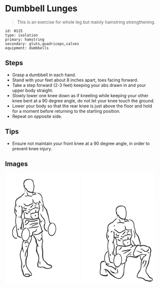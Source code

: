# Dumbbell Lunges
> This is an exercise for whole leg but mainly hamstring strengthening.

``` 
id: 0115 
type: isolation 
primary: hamstring 
secondary: gluts,quadriceps,calves 
equipment: dumbbells 
``` 

## Steps

 - Grasp a dumbbell in each hand.
 - Stand with your feet about 8 inches apart, toes facing forward.
 - Take a step forward (2-3 feet) keeping your abs drawn in and your upper body straight.
 - Slowly lower one knee down as if kneeling while keeping your other knee bent at a 90 degree angle, do not let your knee touch the ground.
 - Lower your body so that the rear knee is just above the floor and hold for a moment before returning to the starting position.
 - Repeat on opposite side.

## Tips

 - Ensure not maintain your front knee at a 90 degree angle, in order to prevent knee injury.

## Images

<svg width="184pt" height="275pt" viewBox="0 0 184 275" xmlns="http://www.w3.org/2000/svg">
  <g fill="#FFF">
    <path d="M0 0h184v275H0V0m47.43 19.44c-3.13 3.89-2.1 9.06-1.5 13.59-.06 2.19 1.65 3.7 2.84 5.32-.14 3.61-.01 7.22.68 10.77.08-3.57.34-7.15.13-10.73 3.48 2.03 3.49 7.23 7.52 8.54 2.84 1.5 6.02 2.13 9.21 2.22.36 1.45.84 2.86 1.45 4.23-.77 1.29-1.3 3-2.89 3.51-2.73-.74-5.46-1.5-8.28-1.78.59-3.68-2.14-6.47-4.25-9.09 1.31 3.07 2.46 6.21 3.42 9.42-2.69.48-5.37.93-8.05 1.46 2.47 2.06 5.49.22 8.29.13 3.39-.38 6.53 1.46 9.92 1.2l1.38-3.06c3.25-1.08 6.57-2.02 10.02-2.05-2.5-3.42-6.49-.63-9.47.32.08-1.47.15-2.94.2-4.4 2.75.87 5.6 1.3 8.48 1.3l-.07-1.53c-2.48-.13-4.97-.35-7.42-.78 1.84-4.09 2.21-8.59 3.02-12.95.72-4.14-1.64-7.95-1.93-12.02-.12-4.18-4.04-7.61-8.12-7.71-5.06-.47-11.19-.35-14.58 4.09m-8.87 38.38c-4.11 1.93-8.15 4.22-11.25 7.6-2.62 3.61-2.37 8.26-1.84 12.46-1.65 5.2-2.81 10.63-2.73 16.12-.02 5.26 5.08 9.53 3.5 14.94-1.54 6.65-1.57 13.68.42 20.25-8.23 4.05-10.25 14.59-8.65 22.87.99 5.09 5.25 11.13 11.18 9.45.09-.48.28-1.45.38-1.93-1.82.09-3.9.72-5.44-.6-3.59-2.76-5.39-7.49-5.15-11.96-.31-6.46 2.75-12.93 8.07-16.63 1.49 4.25.3 8.72.83 13.06 1.15 3.82 1.9 7.76 2.08 11.75 2.47 2.94 6.27 3.66 9.82 4.48-.26-.81-.53-1.61-.8-2.42-2.24-.77-5-.77-6.78-2.45-.34-4.4-1.93-8.54-2.77-12.79 1.27-8.24-3.05-15.9-2.74-24.08-.12-5.37 1.48-10.52 2.34-15.76-.42.22-1.28.67-1.7.9-1.15-3.71-3.11-7.29-3.02-11.26l.77-.03c2.46.95.86 4.73 2.47 6.68.83-2.46 1.44-5.19-.23-7.46-.53-.32-1.59-.95-2.12-1.27-.67-3.08.23-6.25.87-9.26.69.94 1.39 1.88 2.09 2.82-.23-5.23-2.73-11.01.12-15.91 2.89-3.32 6.59-5.76 10.57-7.57 3.36-3.51 7.18-6.66 10.09-10.58-4.62 1.18-7.07 5.58-10.38 8.58m39.96-8.64c3.71 2.26 8.73 3.34 10.54 7.75 2.16 3.27 1.45 7.27 1.75 10.95 1.22 3.31 3.2 6.47 3.18 10.13-.14 3.21 1.11 6.35 3.44 8.57 4.53 4.35 5.07 10.91 7.05 16.54 2.56 6.64 2.72 13.86 5.46 20.45.38.17 1.13.52 1.51.7-6.18 6.43-7.59 16.49-4.53 24.7 1.17 2.98 3.61 5.97 7.05 6.14 2.7.38 5.18-1.27 6.87-3.23 4.18-4.91 5.58-11.76 4.73-18.04-.62-3.79-2.05-7.87-5.42-10.04-2.34-1.14-5.59-1.95-7.59.34-1.97-3.99-3.95-8.09-4.27-12.61-.37-6.37-3.19-12.21-4.31-18.45-1.04-5.58-7.63-7.9-8.26-13.58-.55-3.32-1.07-6.7-2.55-9.76-2.17-4.15 0-9.28-2.65-13.32-1.91-4.67-6.99-7.75-12-7.24M66.98 63.54c.72 3.76 2.34 7.5.75 11.3-3.72.9-7.08 2.6-10.23 4.74-4.78 2.03-8.31-2.51-11.9-4.82.16 3.09 3.11 4.74 5.44 6.21 3.03 1.91 7.03 1.03 9.61-1.23 2.08-2.01 5.21-2.02 7.47-3.68 1.16-1.63 1.95-3.57 2.35-5.53-.28-2.65-1.57-5.17-3.49-6.99m15.03 11.31c.57 4.72 2.61 9.34 1.84 14.16-.82 2.7-2.53 5-3.85 7.47-.84-.04-2.51-.11-3.35-.15l.04-3.23c-.69-1.02-1.36-2.04-2.01-3.08.02 2.55.24 5.25-1.08 7.56-2.02.69-4.22.29-6.31.43l-1.96 1.6c-1.33-.54-2.67-1.06-4.02-1.55 1.1 1.33 2.34 3.75 4.47 2.8 3.43-1.15 7.34-.85 10.21-3.38.9.38 1.8.76 2.7 1.15.56-.43 1.69-1.27 2.25-1.7-.51 4.28.99 8.4.84 12.66-5.97 2.63-12.75 4.66-19.26 2.97-4.63-.74-9.51-.17-13.58-2.95-.8-5.41-.24-11.17-3.35-16 2.52-1.1 5.38-.5 8.04-.65-.88-.93-1.76-1.85-2.65-2.77-.53.42-1.59 1.25-2.12 1.67-.58-.21-1.73-.63-2.31-.85-.9.5-1.8.98-2.7 1.45-.03.93-.08 2.8-.11 3.73-1.63-3.19-.28-6.81-.69-10.2-.22-2.02-.85-4.87-3.54-4.32-.03 2.21 1.95 3.97 1.75 6.2-.5 4.41-.2 8.85-.54 13.26-1.13 3.73-3.82 7.01-3.65 11.08.52-.86 1.57-2.57 2.09-3.43 2.75 5.92 3.07 13.01.66 19.09-.93 2.64-.21 5.65-1.67 8.14-.16-1.16-.49-3.48-.66-4.64-1.1 2.92-.43 5.95.8 8.71.24-1.74.67-3.43 1.44-5.01.44 2.24 1.4 4.32 2.52 6.28 1.18-2.41-.57-4.82-.77-7.25-1.17-4.49 2.01-8.55 1.77-13.02.28-4.83-1.01-9.56-2.87-13.96 1.72-3.88 2.47-8.08 3.94-12.05 3 4.64 2.59 10.11 2.93 15.36-1.1 2.2-3.31 4.1-3.15 6.72-.07 7.13-.13 14.26-.26 21.38 3.6-5.94 2.25-13.17.72-19.53.43-2.12.45-6 3.55-5.5l-.12-2.51c2.57 1.3 5.05 3.2 8.07 3.17 4.32.09 8.53 1.29 12.85 1.25 4.29-.6 8.6-1.52 12.61-3.21 1.09 1.28 2.33 2.43 3.34 3.78.59 2.67-.7 5.23-.88 7.85 1.64 4.52 4.16 8.78 4.74 13.63.16 2.25 1.34 4.16 2.54 6-4.42 1.62-7.15 6.09-11.88 7.05-3.38 1.22-6.76-.49-10.02-1.25.87 1.87 2.88 2.77 4.74 3.34 5.91.55 11.74-2.22 15.86-6.34.22 4.69.49 9.38.56 14.07-.46-.24-1.38-.72-1.83-.96-.61 2.32-.87 5.01-2.76 6.71-3.1.68-4.57-3.02-6.02-5.11.49 2.48 1.2 5.26 3.52 6.67 3.3.83 5.07-2.77 6.47-5.07.82 1.73 2.29 3.39 1.99 5.43-.3 2.67-1.35 5.22-1.25 7.94.08 3.59-1.2 7.19-.08 10.75 1.55 5.98.8 12.17.92 18.26 1.06 4.07.69 9.28 4.65 11.85 3.92 3.12 6.02 8.35 10.91 10.24 2.5 1.1 6.35.6 7.13 3.94-1.69 1.16-3.36 2.42-5.28 3.16-2.63.16-5.25-.3-7.86-.48-2.7-.97-5-3.28-8.08-2.91-3.55-.44-7.85 1.55-10.83-1-.9-4.89.65-9.87 1.65-14.64.21-6.06.9-12.83-2.96-17.99-2.24-5.96-2.81-12.72-1.36-18.96.33 1.53.69 3.05 1.07 4.58 3.42-3.06-.23-6.8-1.38-9.99-1.61-3.04-.33-6.78-2.18-9.71-2.24-3.85-4.09-8.11-7.98-10.61-.14-1.85-.03-3.71.01-5.57 2-.97 4.06-1.86 6.31-1.97 2.03-2.35 3.37-5.22 3.8-8.3-1.76 1.93-3.16 4.14-4.43 6.41-2.66.5-5.22 1.41-7.65 2.61-.13 2.16.19 4.42-.52 6.5-1.63 1.86-4.04 2.7-6.12 3.92 1.38-6.55.79-14.33-4.18-19.28-2.74-1.83-6.81-2.62-9.37-.06-7.97 7.79-9.36 22.2-1.41 30.51h-1.54c-1.06 4.17-2.22 8.35-2.48 12.67-.02 7.74-5.11 14.43-5.07 22.21.34 5.58 2.3 10.89 3.4 16.34.66 4.24.48 8.65-.61 12.81.55 1.95 1.31 3.86 1.49 5.9-.13 3.89 2.85 6.96 3.02 10.81-.11 3.63 3.31 5.79 6.16 7.23 3.82 1 9.07 1.71 11.72-1.94 1.53-.26 3.44.18 4.45-1.3 1.23-5.25-3.77-8.75-6.6-12.38-2.74-4.99-6.53-9.74-6.75-15.68-.31-5.79-.12-11.88 2.08-17.32 3.2-7.16-.32-15.32 2.45-22.62 1.59-4.28 2.33-8.99 5.11-12.71 3.04-4.64 3.42-10.4 3.8-15.79.87-.74 1.73-1.49 2.59-2.23 1.39 3.13 3.25 6.01 5.05 8.92 2.03 2.93.61 6.78 2.23 9.85.72 1.88 2.39 3.68 1.79 5.84-1.08 4.68-1.07 9.49-1.49 14.25 1.89 5.03 5.28 9.53 5.93 14.99 1.58 8.02-4.63 15.65-1.91 23.62 2.78 2.32 6.54 2.34 9.91 1.6 4.44-1.27 7.53 3.43 11.8 3.36 2.79.12 5.77 1.02 8.37-.45 1.86-.98 4.56-1.23 5.35-3.49 1.54-2.29-1.51-3.98-2.67-5.66-3.43-.11-6.86-1.2-9.1-3.93-2.6-3.04-5.41-5.85-8.48-8.4-3.31-9.38-.08-19.64-2.98-29.09-.83-2.86.31-5.81-.13-8.71-.4-3.03 1.65-5.77 1.32-8.79-.47-2.4-2.09-4.54-1.83-7.07.23-4.69-.16-9.38-.95-14.01 1.06-.47 2.12-.95 3.17-1.43-1.18-2.57-3.17-4.82-3.44-7.74-.92-5.75-4.82-10.73-4.63-16.72.57.75 1.14 1.5 1.7 2.27 1.71-1.7 4.17-2.98 4.72-5.53-1.96.81-3.67 2.06-4.89 3.82-.48-2.02-.58-4.09-.85-6.13-1.04-1.15-2.64-2.08-2.83-3.76-.95-4.57-.88-9.27-.75-13.91-.04-4.03 3.66-7.36 2.64-11.46-.83-4.23-2.3-8.49-1.33-12.84 1.47.43 2.93 1.04 4.5 1.01-.77-1.25-1.93-2.16-3.04-3.08l-.76-2.8c-1 2.37-1.97 4.77-3.05 7.12m-11.08-2.69c-.58 2.5 2.17 3.37 4.04 3.84 2.38-.61 5.51-.6 6.74-3.17-2.1.2-4.12.81-6.09 1.52-1.56-.74-3.11-1.5-4.69-2.19m18.98 3.26c.12 3.76 2.07 7.06 2.94 10.64.22 3.46-.82 6.88-.49 10.36 3.9-6.82 1.28-14.77-2.45-21m-16.3 5c-.49-.29-1.45-.86-1.93-1.14.66.83 1.34 1.66 2.04 2.47.03 1.32.09 2.64-.08 3.95-1.41.45-2.89.57-4.35.75-.36.47-1.09 1.4-1.46 1.87-.83.24-1.66.49-2.49.74-1.06.66-1.85 2.2-3.29 1.95-1.67-.61-3.12-1.66-4.7-2.45.61 3.07 3.53 3.75 6.14 4.27 1.9-2.04 4.5-3.12 6.78-4.65l2.7-.2c.38-.39 1.14-1.18 1.52-1.57 3.02.46 6.04.92 9.07 1.37-1.91-2.64-5.18-3.03-8.19-2.71-.43-1.45-.88-2.89-1.37-4.33.55-.52 1.63-1.57 2.18-2.1 1.28.45 2.57.86 3.87 1.24-1.3-.83-2.41-2.63-4.14-2.34-1.42.18-1.52 1.99-2.3 2.88m-7.89.08c-1.45 2.35-3.5 4.27-4.88 6.67 1.67-.95 3.27-2.02 4.84-3.12 1.01-2.08 2.68-3.69 4.03-5.54-1.64-.97-3.18.73-3.99 1.99m-32.02.83c.01 1.14.03 2.29.04 3.43 1.59-1.59 3.22-3.14 4.68-4.84-1.58.43-3.15.92-4.72 1.41m11.64 3.04l.27 3.02c2.53 1.77 5.49 1.84 8.36.94-.25-.69-.51-1.38-.76-2.06-2.17.59-6.13 2.05-6.62-1.39.73-.53 2.19-1.61 2.92-2.14-1.5.24-2.84.95-4.17 1.63m13.79 10.97l-3.67-.24c1.19 3.41 6.78 2.87 6.76-.97-1.04.39-2.07.8-3.09 1.21m-8.58 1.11c-1.68 3.31 4.54 6.19 7.08 4.12-2.41-1.29-4.71-2.78-7.08-4.12m35.91 2.44c1.14 4.24 2.37 8.73 5.78 11.77 4.14 4.14 6.22 10.2 5.03 16-.4-.07-1.2-.2-1.61-.26.16 1.58.06 3.16-.17 4.73-.62 3.01.98 5.81 1.96 8.54.42 1.89 2.54 2.19 3.99 2.97.56.71 1.13 1.42 1.69 2.13.34-.7 1-2.12 1.34-2.82-1.46-.66-3.07-1.04-4.41-1.92-1.12-2.24-2.35-4.53-2.82-7.01.34-3.73 2.36-7.2 1.86-11.04.09-4.77-2.34-9.09-5.58-12.43-3.33-2.88-4.07-7.51-7.06-10.66m-23.92 3.05c-.73 1.2.95 3.14 2.21 2.51.62-1.15-.92-3.33-2.21-2.51m13.02 1.4c-1.56.12-3.11 2.9-1.48 3.78 1.25-.25 3.26-3.22 1.48-3.78m-6.06 8.86c-2.52-2.22-4.87-4.6-6.92-7.26-.78 3.72 3.18 7.64 6.92 7.26m-35.99-5.02c-.8.88.18 3.04 1.44 2.45.92-.89-.19-2.98-1.44-2.45m27.01 10.47c-3.05-.76-6-1.88-9.03-2.71-1.11 2.86-4.07 6.43-1.56 9.33.25-2.71 1.18-5.24 2.71-7.48 1.81.68 3.62 1.34 5.43 2.04-1.12 1.85-2.12 3.92-3.95 5.19-2.18 1.51-4.89 2.46-6.23 4.92 4.8-1.51 10.51-4.18 11.44-9.74 7.09 1.81 14.57.34 21.14-2.58.21-.6.64-1.81.85-2.41-6.38 3.23-13.71 4.6-20.8 3.44m7.4 6.59c-2.95.83-6.27 1.38-8.21 4.02 6.95-1.26 13.61-4.69 20.81-4.03-4.46 1.34-8.69 3.32-12.78 5.53-1.43.7-2.48 1.9-3.27 3.25 5.26-2.7 10.68-5.04 16.14-7.31l.18-3.56c-4.33.43-8.65 1.03-12.87 2.1m-.83 9.4c-3.24.62-6.91.15-9.78 2.03 4.6 1.1 9.11-.79 13.72-.69 4.43-.53 9.76-.16 12.81-4.07-5.47 1.58-11.1 2.25-16.75 2.73m-34.84 3.65c-.98.86-.84 3.1.63 3.36 2.19-.15 1.5-4.39-.63-3.36M11.2 169.24c.6.5.6.5 0 0m76.09 56.34c-.51-2.94-1.12-5.87-1.12-8.86-2.43 2.66-1.07 6.52 1.12 8.86z"/>
    <path d="M51 19.09c3.73-2.69 8.51-2.69 12.91-2.42 1.85 1.89 4.41 3.54 4.82 6.37.65 4.61 2.58 9.2 1.51 13.89-.57 2.81-.71 5.79-1.89 8.43-2.67 3.38-7.08.54-10.25-.47-2.85-.77-3.55-3.91-4.99-6.08-1.61-1.39-3.8-2.12-5.04-3.93.26-1.67.8-3.27 1.22-4.9-.61.21-1.84.64-2.45.86-.29-4.19.3-9.27 4.16-11.75zM110.23 128.4c1.59-2.58 4.53-3.7 7.02-5.2 9.44 5.64 9.18 19.84 2.49 27.5-1.9 2.44-5.55 3.32-8.24 1.67-2.55-1.66-3.55-4.8-4.27-7.59-.8-5.56-.35-11.67 3-16.38zM45.18 141.14c1.64-2.69 4.61-4.01 7.2-5.57 8.28 4.87 8.82 16.17 5.36 24.19-1.48 3.49-4.55 7.09-8.73 6.66-4.09-.66-6-4.95-6.79-8.56-.74-5.66-.39-11.88 2.96-16.72z"/>
    <path d="M51.98 168.02c4.7-1.84 7.11-6.85 8.24-11.49 1.08.05 3.26.14 4.35.18-.61 6.05-2.16 12.04-5.73 17.05-1.28-1.85-2.32-3.83-3.28-5.85-.86.66-1.72 1.32-2.57 1.99l-4.19.09c-.23 1.81-.46 3.62-.62 5.44.64-1.08 1.27-2.17 1.86-3.28 1.92-.45 3.84-.92 5.74-1.45.21.69.62 2.08.82 2.78.47.19 1.4.56 1.87.75-2.32 6.33-3.56 13.12-7.15 18.91-2.59 4.3-2.8 9.5-2.07 14.35 1.39-2.28 1.44-4.98 1.62-7.56.14-2.91 1.76-5.44 2.96-8.01.22 3.69.84 7.49-.13 11.13-.71 2.36-1.87 4.55-2.68 6.88-2.33 8.98-.74 18.91 4.6 26.55 2.22 5.25 7.11 8.62 9.55 13.74-2.5 2.82-4.81-.27-6.21-2.33-3.31-.13-6.62.58-9.95.34-.28.32-.85.96-1.13 1.29 3.36.82 6.78.61 10.16.12.52.41 1.56 1.22 2.08 1.63-2.08 1.33-4.34 3.42-7.03 2.54-2.83-.51-5.18-2.27-6.9-4.52-.24-6.11-3.82-11.4-5-17.32.21-2.66 1.07-5.25.94-7.95.18-7.93-4.53-15.08-4.13-23.04.26-4.94 2.03-9.7 4.42-14 1.37 2.82 1.32 6.79 4.25 8.56-2.16-8.23-5.72-17.13-1.58-25.38.67-3.46 4.55-1.47 6.89-2.14M50 179.24c.27 3.11 3.33 2.44 5.2 1.19-1.71-.48-3.45-.88-5.2-1.19m-5.91 54.69c.93-.98 1.85-1.98 2.75-2.99.81-1.88 1.73-3.71 2.56-5.58-3.36 1.26-4.94 5.24-5.31 8.57z"/>
  </g>
  <g fill="#333">
    <path d="M47.43 19.44c3.39-4.44 9.52-4.56 14.58-4.09 4.08.1 8 3.53 8.12 7.71.29 4.07 2.65 7.88 1.93 12.02-.81 4.36-1.18 8.86-3.02 12.95 2.45.43 4.94.65 7.42.78l.07 1.53c-2.88 0-5.73-.43-8.48-1.3-.05 1.46-.12 2.93-.2 4.4 2.98-.95 6.97-3.74 9.47-.32-3.45.03-6.77.97-10.02 2.05l-1.38 3.06c-3.39.26-6.53-1.58-9.92-1.2-2.8.09-5.82 1.93-8.29-.13 2.68-.53 5.36-.98 8.05-1.46-.96-3.21-2.11-6.35-3.42-9.42 2.11 2.62 4.84 5.41 4.25 9.09 2.82.28 5.55 1.04 8.28 1.78 1.59-.51 2.12-2.22 2.89-3.51-.61-1.37-1.09-2.78-1.45-4.23-3.19-.09-6.37-.72-9.21-2.22-4.03-1.31-4.04-6.51-7.52-8.54.21 3.58-.05 7.16-.13 10.73-.69-3.55-.82-7.16-.68-10.77-1.19-1.62-2.9-3.13-2.84-5.32-.6-4.53-1.63-9.7 1.5-13.59m3.57-.35c-3.86 2.48-4.45 7.56-4.16 11.75.61-.22 1.84-.65 2.45-.86-.42 1.63-.96 3.23-1.22 4.9 1.24 1.81 3.43 2.54 5.04 3.93 1.44 2.17 2.14 5.31 4.99 6.08 3.17 1.01 7.58 3.85 10.25.47 1.18-2.64 1.32-5.62 1.89-8.43 1.07-4.69-.86-9.28-1.51-13.89-.41-2.83-2.97-4.48-4.82-6.37-4.4-.27-9.18-.27-12.91 2.42z"/>
    <path d="M38.56 57.82c3.31-3 5.76-7.4 10.38-8.58-2.91 3.92-6.73 7.07-10.09 10.58-3.98 1.81-7.68 4.25-10.57 7.57-2.85 4.9-.35 10.68-.12 15.91-.7-.94-1.4-1.88-2.09-2.82-.64 3.01-1.54 6.18-.87 9.26.53.32 1.59.95 2.12 1.27 1.67 2.27 1.06 5 .23 7.46-1.61-1.95-.01-5.73-2.47-6.68l-.77.03c-.09 3.97 1.87 7.55 3.02 11.26.42-.23 1.28-.68 1.7-.9-.86 5.24-2.46 10.39-2.34 15.76-.31 8.18 4.01 15.84 2.74 24.08.84 4.25 2.43 8.39 2.77 12.79 1.78 1.68 4.54 1.68 6.78 2.45.27.81.54 1.61.8 2.42-3.55-.82-7.35-1.54-9.82-4.48-.18-3.99-.93-7.93-2.08-11.75-.53-4.34.66-8.81-.83-13.06-5.32 3.7-8.38 10.17-8.07 16.63-.24 4.47 1.56 9.2 5.15 11.96 1.54 1.32 3.62.69 5.44.6-.1.48-.29 1.45-.38 1.93-5.93 1.68-10.19-4.36-11.18-9.45-1.6-8.28.42-18.82 8.65-22.87-1.99-6.57-1.96-13.6-.42-20.25 1.58-5.41-3.52-9.68-3.5-14.94-.08-5.49 1.08-10.92 2.73-16.12-.53-4.2-.78-8.85 1.84-12.46 3.1-3.38 7.14-5.67 11.25-7.6zM78.52 49.18c5.01-.51 10.09 2.57 12 7.24 2.65 4.04.48 9.17 2.65 13.32 1.48 3.06 2 6.44 2.55 9.76.63 5.68 7.22 8 8.26 13.58 1.12 6.24 3.94 12.08 4.31 18.45.32 4.52 2.3 8.62 4.27 12.61 2-2.29 5.25-1.48 7.59-.34 3.37 2.17 4.8 6.25 5.42 10.04.85 6.28-.55 13.13-4.73 18.04-1.69 1.96-4.17 3.61-6.87 3.23-3.44-.17-5.88-3.16-7.05-6.14-3.06-8.21-1.65-18.27 4.53-24.7-.38-.18-1.13-.53-1.51-.7-2.74-6.59-2.9-13.81-5.46-20.45-1.98-5.63-2.52-12.19-7.05-16.54a11.181 11.181 0 0 1-3.44-8.57c.02-3.66-1.96-6.82-3.18-10.13-.3-3.68.41-7.68-1.75-10.95-1.81-4.41-6.83-5.49-10.54-7.75m31.71 79.22c-3.35 4.71-3.8 10.82-3 16.38.72 2.79 1.72 5.93 4.27 7.59 2.69 1.65 6.34.77 8.24-1.67 6.69-7.66 6.95-21.86-2.49-27.5-2.49 1.5-5.43 2.62-7.02 5.2z"/>
    <path d="M66.98 63.54c1.92 1.82 3.21 4.34 3.49 6.99-.4 1.96-1.19 3.9-2.35 5.53-2.26 1.66-5.39 1.67-7.47 3.68-2.58 2.26-6.58 3.14-9.61 1.23-2.33-1.47-5.28-3.12-5.44-6.21 3.59 2.31 7.12 6.85 11.9 4.82 3.15-2.14 6.51-3.84 10.23-4.74 1.59-3.8-.03-7.54-.75-11.3z"/>
    <path d="M82.01 74.85c1.08-2.35 2.05-4.75 3.05-7.12l.76 2.8c1.11.92 2.27 1.83 3.04 3.08-1.57.03-3.03-.58-4.5-1.01-.97 4.35.5 8.61 1.33 12.84 1.02 4.1-2.68 7.43-2.64 11.46-.13 4.64-.2 9.34.75 13.91.19 1.68 1.79 2.61 2.83 3.76.27 2.04.37 4.11.85 6.13 1.22-1.76 2.93-3.01 4.89-3.82-.55 2.55-3.01 3.83-4.72 5.53-.56-.77-1.13-1.52-1.7-2.27-.19 5.99 3.71 10.97 4.63 16.72.27 2.92 2.26 5.17 3.44 7.74-1.05.48-2.11.96-3.17 1.43.79 4.63 1.18 9.32.95 14.01-.26 2.53 1.36 4.67 1.83 7.07.33 3.02-1.72 5.76-1.32 8.79.44 2.9-.7 5.85.13 8.71 2.9 9.45-.33 19.71 2.98 29.09 3.07 2.55 5.88 5.36 8.48 8.4 2.24 2.73 5.67 3.82 9.1 3.93 1.16 1.68 4.21 3.37 2.67 5.66-.79 2.26-3.49 2.51-5.35 3.49-2.6 1.47-5.58.57-8.37.45-4.27.07-7.36-4.63-11.8-3.36-3.37.74-7.13.72-9.91-1.6-2.72-7.97 3.49-15.6 1.91-23.62-.65-5.46-4.04-9.96-5.93-14.99.42-4.76.41-9.57 1.49-14.25.6-2.16-1.07-3.96-1.79-5.84-1.62-3.07-.2-6.92-2.23-9.85-1.8-2.91-3.66-5.79-5.05-8.92-.86.74-1.72 1.49-2.59 2.23-.38 5.39-.76 11.15-3.8 15.79-2.78 3.72-3.52 8.43-5.11 12.71-2.77 7.3.75 15.46-2.45 22.62-2.2 5.44-2.39 11.53-2.08 17.32.22 5.94 4.01 10.69 6.75 15.68 2.83 3.63 7.83 7.13 6.6 12.38-1.01 1.48-2.92 1.04-4.45 1.3-2.65 3.65-7.9 2.94-11.72 1.94-2.85-1.44-6.27-3.6-6.16-7.23-.17-3.85-3.15-6.92-3.02-10.81-.18-2.04-.94-3.95-1.49-5.9 1.09-4.16 1.27-8.57.61-12.81-1.1-5.45-3.06-10.76-3.4-16.34-.04-7.78 5.05-14.47 5.07-22.21.26-4.32 1.42-8.5 2.48-12.67h1.54c-7.95-8.31-6.56-22.72 1.41-30.51 2.56-2.56 6.63-1.77 9.37.06 4.97 4.95 5.56 12.73 4.18 19.28 2.08-1.22 4.49-2.06 6.12-3.92.71-2.08.39-4.34.52-6.5 2.43-1.2 4.99-2.11 7.65-2.61 1.27-2.27 2.67-4.48 4.43-6.41-.43 3.08-1.77 5.95-3.8 8.3-2.25.11-4.31 1-6.31 1.97-.04 1.86-.15 3.72-.01 5.57 3.89 2.5 5.74 6.76 7.98 10.61 1.85 2.93.57 6.67 2.18 9.71 1.15 3.19 4.8 6.93 1.38 9.99-.38-1.53-.74-3.05-1.07-4.58-1.45 6.24-.88 13 1.36 18.96 3.86 5.16 3.17 11.93 2.96 17.99-1 4.77-2.55 9.75-1.65 14.64 2.98 2.55 7.28.56 10.83 1 3.08-.37 5.38 1.94 8.08 2.91 2.61.18 5.23.64 7.86.48 1.92-.74 3.59-2 5.28-3.16-.78-3.34-4.63-2.84-7.13-3.94-4.89-1.89-6.99-7.12-10.91-10.24-3.96-2.57-3.59-7.78-4.65-11.85-.12-6.09.63-12.28-.92-18.26-1.12-3.56.16-7.16.08-10.75-.1-2.72.95-5.27 1.25-7.94.3-2.04-1.17-3.7-1.99-5.43-1.4 2.3-3.17 5.9-6.47 5.07-2.32-1.41-3.03-4.19-3.52-6.67 1.45 2.09 2.92 5.79 6.02 5.11 1.89-1.7 2.15-4.39 2.76-6.71.45.24 1.37.72 1.83.96-.07-4.69-.34-9.38-.56-14.07-4.12 4.12-9.95 6.89-15.86 6.34-1.86-.57-3.87-1.47-4.74-3.34 3.26.76 6.64 2.47 10.02 1.25 4.73-.96 7.46-5.43 11.88-7.05-1.2-1.84-2.38-3.75-2.54-6-.58-4.85-3.1-9.11-4.74-13.63.18-2.62 1.47-5.18.88-7.85-1.01-1.35-2.25-2.5-3.34-3.78-4.01 1.69-8.32 2.61-12.61 3.21-4.32.04-8.53-1.16-12.85-1.25-3.02.03-5.5-1.87-8.07-3.17l.12 2.51c-3.1-.5-3.12 3.38-3.55 5.5 1.53 6.36 2.88 13.59-.72 19.53.13-7.12.19-14.25.26-21.38-.16-2.62 2.05-4.52 3.15-6.72-.34-5.25.07-10.72-2.93-15.36-1.47 3.97-2.22 8.17-3.94 12.05 1.86 4.4 3.15 9.13 2.87 13.96.24 4.47-2.94 8.53-1.77 13.02.2 2.43 1.95 4.84.77 7.25-1.12-1.96-2.08-4.04-2.52-6.28-.77 1.58-1.2 3.27-1.44 5.01-1.23-2.76-1.9-5.79-.8-8.71.17 1.16.5 3.48.66 4.64 1.46-2.49.74-5.5 1.67-8.14 2.41-6.08 2.09-13.17-.66-19.09-.52.86-1.57 2.57-2.09 3.43-.17-4.07 2.52-7.35 3.65-11.08.34-4.41.04-8.85.54-13.26.2-2.23-1.78-3.99-1.75-6.2 2.69-.55 3.32 2.3 3.54 4.32.41 3.39-.94 7.01.69 10.2.03-.93.08-2.8.11-3.73.9-.47 1.8-.95 2.7-1.45.58.22 1.73.64 2.31.85.53-.42 1.59-1.25 2.12-1.67.89.92 1.77 1.84 2.65 2.77-2.66.15-5.52-.45-8.04.65 3.11 4.83 2.55 10.59 3.35 16 4.07 2.78 8.95 2.21 13.58 2.95 6.51 1.69 13.29-.34 19.26-2.97.15-4.26-1.35-8.38-.84-12.66-.56.43-1.69 1.27-2.25 1.7-.9-.39-1.8-.77-2.7-1.15-2.87 2.53-6.78 2.23-10.21 3.38-2.13.95-3.37-1.47-4.47-2.8 1.35.49 2.69 1.01 4.02 1.55l1.96-1.6c2.09-.14 4.29.26 6.31-.43 1.32-2.31 1.1-5.01 1.08-7.56.65 1.04 1.32 2.06 2.01 3.08l-.04 3.23c.84.04 2.51.11 3.35.15 1.32-2.47 3.03-4.77 3.85-7.47.77-4.82-1.27-9.44-1.84-14.16m-36.83 66.29c-3.35 4.84-3.7 11.06-2.96 16.72.79 3.61 2.7 7.9 6.79 8.56 4.18.43 7.25-3.17 8.73-6.66 3.46-8.02 2.92-19.32-5.36-24.19-2.59 1.56-5.56 2.88-7.2 5.57m6.8 26.88c-2.34.67-6.22-1.32-6.89 2.14-4.14 8.25-.58 17.15 1.58 25.38-2.93-1.77-2.88-5.74-4.25-8.56-2.39 4.3-4.16 9.06-4.42 14-.4 7.96 4.31 15.11 4.13 23.04.13 2.7-.73 5.29-.94 7.95 1.18 5.92 4.76 11.21 5 17.32 1.72 2.25 4.07 4.01 6.9 4.52 2.69.88 4.95-1.21 7.03-2.54-.52-.41-1.56-1.22-2.08-1.63-3.38.49-6.8.7-10.16-.12.28-.33.85-.97 1.13-1.29 3.33.24 6.64-.47 9.95-.34 1.4 2.06 3.71 5.15 6.21 2.33-2.44-5.12-7.33-8.49-9.55-13.74-5.34-7.64-6.93-17.57-4.6-26.55.81-2.33 1.97-4.52 2.68-6.88.97-3.64.35-7.44.13-11.13-1.2 2.57-2.82 5.1-2.96 8.01-.18 2.58-.23 5.28-1.62 7.56-.73-4.85-.52-10.05 2.07-14.35 3.59-5.79 4.83-12.58 7.15-18.91-.47-.19-1.4-.56-1.87-.75-.2-.7-.61-2.09-.82-2.78-1.9.53-3.82 1-5.74 1.45-.59 1.11-1.22 2.2-1.86 3.28.16-1.82.39-3.63.62-5.44l4.19-.09c.85-.67 1.71-1.33 2.57-1.99.96 2.02 2 4 3.28 5.85 3.57-5.01 5.12-11 5.73-17.05-1.09-.04-3.27-.13-4.35-.18-1.13 4.64-3.54 9.65-8.24 11.49z"/>
    <path d="M70.93 72.16c1.58.69 3.13 1.45 4.69 2.19 1.97-.71 3.99-1.32 6.09-1.52-1.23 2.57-4.36 2.56-6.74 3.17-1.87-.47-4.62-1.34-4.04-3.84zM89.91 75.42c3.73 6.23 6.35 14.18 2.45 21-.33-3.48.71-6.9.49-10.36-.87-3.58-2.82-6.88-2.94-10.64zM73.61 80.42c.78-.89.88-2.7 2.3-2.88 1.73-.29 2.84 1.51 4.14 2.34-1.3-.38-2.59-.79-3.87-1.24-.55.53-1.63 1.58-2.18 2.1.49 1.44.94 2.88 1.37 4.33 3.01-.32 6.28.07 8.19 2.71-3.03-.45-6.05-.91-9.07-1.37-.38.39-1.14 1.18-1.52 1.57l-2.7.2c-2.28 1.53-4.88 2.61-6.78 4.65-2.61-.52-5.53-1.2-6.14-4.27 1.58.79 3.03 1.84 4.7 2.45 1.44.25 2.23-1.29 3.29-1.95.83-.25 1.66-.5 2.49-.74.37-.47 1.1-1.4 1.46-1.87 1.46-.18 2.94-.3 4.35-.75.17-1.31.11-2.63.08-3.95-.7-.81-1.38-1.64-2.04-2.47.48.28 1.44.85 1.93 1.14z"/>
    <path d="M65.72 80.5c.81-1.26 2.35-2.96 3.99-1.99-1.35 1.85-3.02 3.46-4.03 5.54-1.57 1.1-3.17 2.17-4.84 3.12 1.38-2.4 3.43-4.32 4.88-6.67zM33.7 81.33c1.57-.49 3.14-.98 4.72-1.41-1.46 1.7-3.09 3.25-4.68 4.84-.01-1.14-.03-2.29-.04-3.43zM45.34 84.37c1.33-.68 2.67-1.39 4.17-1.63-.73.53-2.19 1.61-2.92 2.14.49 3.44 4.45 1.98 6.62 1.39.25.68.51 1.37.76 2.06-2.87.9-5.83.83-8.36-.94l-.27-3.02zM59.13 95.34c1.02-.41 2.05-.82 3.09-1.21.02 3.84-5.57 4.38-6.76.97l3.67.24zM50.55 96.45c2.37 1.34 4.67 2.83 7.08 4.12-2.54 2.07-8.76-.81-7.08-4.12zM86.46 98.89c2.99 3.15 3.73 7.78 7.06 10.66 3.24 3.34 5.67 7.66 5.58 12.43.5 3.84-1.52 7.31-1.86 11.04.47 2.48 1.7 4.77 2.82 7.01 1.34.88 2.95 1.26 4.41 1.92-.34.7-1 2.12-1.34 2.82-.56-.71-1.13-1.42-1.69-2.13-1.45-.78-3.57-1.08-3.99-2.97-.98-2.73-2.58-5.53-1.96-8.54.23-1.57.33-3.15.17-4.73.41.06 1.21.19 1.61.26 1.19-5.8-.89-11.86-5.03-16-3.41-3.04-4.64-7.53-5.78-11.77zM62.54 101.94c1.29-.82 2.83 1.36 2.21 2.51-1.26.63-2.94-1.31-2.21-2.51zM75.56 103.34c1.78.56-.23 3.53-1.48 3.78-1.63-.88-.08-3.66 1.48-3.78zM69.5 112.2c-3.74.38-7.7-3.54-6.92-7.26 2.05 2.66 4.4 5.04 6.92 7.26zM33.51 107.18c1.25-.53 2.36 1.56 1.44 2.45-1.26.59-2.24-1.57-1.44-2.45zM60.52 117.65c7.09 1.16 14.42-.21 20.8-3.44-.21.6-.64 1.81-.85 2.41-6.57 2.92-14.05 4.39-21.14 2.58-.93 5.56-6.64 8.23-11.44 9.74 1.34-2.46 4.05-3.41 6.23-4.92 1.83-1.27 2.83-3.34 3.95-5.19-1.81-.7-3.62-1.36-5.43-2.04a15.729 15.729 0 0 0-2.71 7.48c-2.51-2.9.45-6.47 1.56-9.33 3.03.83 5.98 1.95 9.03 2.71zM67.92 124.24c4.22-1.07 8.54-1.67 12.87-2.1l-.18 3.56c-5.46 2.27-10.88 4.61-16.14 7.31.79-1.35 1.84-2.55 3.27-3.25 4.09-2.21 8.32-4.19 12.78-5.53-7.2-.66-13.86 2.77-20.81 4.03 1.94-2.64 5.26-3.19 8.21-4.02zM67.09 133.64c5.65-.48 11.28-1.15 16.75-2.73-3.05 3.91-8.38 3.54-12.81 4.07-4.61-.1-9.12 1.79-13.72.69 2.87-1.88 6.54-1.41 9.78-2.03zM32.25 137.29c2.13-1.03 2.82 3.21.63 3.36-1.47-.26-1.61-2.5-.63-3.36zM11.2 169.24c.6.5.6.5 0 0zM50 179.24c1.75.31 3.49.71 5.2 1.19-1.87 1.25-4.93 1.92-5.2-1.19zM87.29 225.58c-2.19-2.34-3.55-6.2-1.12-8.86 0 2.99.61 5.92 1.12 8.86zM44.09 233.93c.37-3.33 1.95-7.31 5.31-8.57-.83 1.87-1.75 3.7-2.56 5.58-.9 1.01-1.82 2.01-2.75 2.99z"/>
  </g>
</svg>

<svg width="184pt" height="275pt" viewBox="0 0 184 275" xmlns="http://www.w3.org/2000/svg">
  <g fill="#FFF">
    <path d="M0 0h184v275H0V0m87.8 85.9c-2.58 3.93-1.27 8.8-.79 13.12.05 2.1 1.95 3.39 2.81 5.15.24 2.05-.15 4.1-.09 6.15 1.44-1.29.94-3.37 1.47-5.05l1-.16c2.09 6.42 8.71 10.21 15.3 9.67.46 2.07.52 4.21.88 6.3-3.34 3.07-7.32-.64-11.13-.26l.6-2.44c-1.18-2.48-2.91-4.54-4.88-6.42 1.39 2.9 3.01 5.72 3.83 8.86-2.65.74-5.3 1.47-8.03 1.85 2.14 1.88 4.82.47 7.29.24 3.05-.68 5.98.82 8.97 1.17 2.07.18 2.63-1.97 3.68-3.27 3.43-1.66 7.23-2.44 10.93-1.24-.12-.44-.36-1.33-.48-1.78-3.23-.95-6.54-.68-9.52.97-.48-1.29-.63-2.69-.85-4.03 3.15 1.06 6.47 1.83 9.75.79-2.63-1.39-5.7-1.32-8.56-1.89 1.98-4.28 2.42-9.03 3.02-13.66.39-3.81-1.42-7.37-1.84-11.11-.02-3.89-3.29-7.33-7.11-7.82-5.65-1.5-12.96-.48-16.25 4.86m-8.71 34.15c-4.08 1.99-8.4 3.99-11.37 7.55-2.5 3.67-2 8.19-1.83 12.38-1.25 5.25-3.06 10.48-2.98 15.97-.17 3.92 2.7 6.99 3.7 10.61.84 2.41.04 4.93-.33 7.34-.99 6.14-.75 12.51.99 18.5-2.06 1.12-4.3 2.17-5.51 4.31-4.12 6.61-5.13 15.33-2.02 22.54.86 1.57 1.64 3.68 3.67 4.01-.82.46-1.62.96-2.41 1.47 1.69 1.45 3.29 3.06 5.28 4.12 3.4 2.09 7.69 1.71 11.15 3.7 3.65 1.72 6.82 4.25 9.54 7.21-.31-2.79 2.12-7.59-1.96-8.45.37 1.46.66 2.93.84 4.43-4.13-3.14-8.57-6.6-13.97-6.89-3.04-.16-5.6-1.89-7.68-3.98 2.15.15 5.23 1.11 6.25-1.59-2.61-.16-5.79.29-7.55-2.13-4.38-5.22-4.01-12.94-2.08-19.1 1.04-3.88 4.32-6.31 7.11-8.92 1.18 5.29-.89 10.86 1.18 15.96 1.57 3.92-.17 9.04 3.81 11.81 2.48.51 4.97.98 7.44 1.54-.85-3.89-5.91-2.3-8.08-4.79-.37-3.22-.59-6.48-1.68-9.55-1.28-3.62-.08-7.5-.75-11.22-.92-5.3-2.91-10.46-2.75-15.91-.12-5.75 1.7-11.27 2.53-16.89-.65.53-1.29 1.07-1.92 1.63-.82-2.92-2.03-5.72-2.71-8.68-.45-4.69.96-9.29 1.2-13.95.94.69 1.75 1.51 2.43 2.45-.19-3.84-1.26-7.59-1.29-11.43.43-5.71 5.77-9.25 10.6-11.24 2.85-1.01 3.77-4.28 6.08-6.02 1.83-1.79 4.78-2.88 5.09-5.75-4.02 2.17-7.33 5.29-10.02 8.96m39.66-5.81c.84 1.22 2.24 1.73 3.57 2.23 5.82 1.49 8.85 7.8 8.37 13.45-.5 3.65 1.68 6.77 2.61 10.15.92 2.58.02 5.54 1.37 8 1.54 3.38 4.94 5.53 6.23 9.07 1.3 3.48 1.78 7.21 3.15 10.68 1.33 3.16 1.59 7.03 4.43 9.33-.22-4.39-2.02-8.42-3.11-12.62-.82-3.02-1.43-6.14-2.84-8.96-1.27-2.89-4.06-4.66-5.78-7.23-.98-1.78-1.02-3.88-1.44-5.83-.44-3.35-2.15-6.33-3.08-9.54-.27-4.09.27-8.48-2.1-12.09-1.82-4.46-6.89-6.38-11.38-6.64m-36.23 14.3c-.51 1.19-1.19 2.5-.5 3.79.99-1.21 1.96-2.45 2.69-3.84-.55.01-1.64.03-2.19.05m25.61.45c.14 3.91 2.73 7.78.41 11.53-2.45 1.37-5.6 1.26-7.58 3.46-2.4 2.44-6.93 2.97-9.44.41a39.807 39.807 0 0 0-9.16-6.38c.18.86.36 1.72.55 2.58 4.42 1.33 6.71 5.97 11.12 7.3 2.67.49 5.62-.25 7.57-2.19 2.42-2.44 6.17-2.5 8.75-4.74l-.96-1.21c1.03.07 2.06.15 3.09.24 2.78 2.64 7.88 1.75 10.19-1.05-3.05.05-7.38 2.64-9.42-.84-.5.12-1.5.35-2 .47.7-3.54-1-6.88-3.12-9.58m14.92 11.18c-.59 5.29 3.44 10.25 1.56 15.54-1.21 2.28-2.44 4.55-3.5 6.91-.87-.07-2.63-.22-3.5-.29.01-.8.03-2.41.05-3.21-.68-1.05-1.15-2.26-2.12-3.09.26 2.56.45 5.32-1.02 7.6-2.81.59-5.9-.16-8.32 1.77-1.4-.4-2.8-.79-4.17-1.25 1.03 1.26 2.08 2.87 3.89 2.95 3.67-1.46 7.93-.94 11.08-3.62.91.39 1.84.78 2.77 1.16.34-.35 1.03-1.04 1.37-1.38l.76.15c-.32 4.15.78 8.23.67 12.36-3.52 2.22-7.73 2.6-11.65 3.71-.56-.8-1.11-1.61-1.76-2.33-2.17-1.95-3.94-4.32-6.24-6.11.22 3.28 2.79 6.53 6.02 7.22-1.26.37-2.41 1.52-3.81.88-4.07-1-8.36-.41-12.36-1.73-.38.66-.8 1.28-1.26 1.88 4.42 1.35 9.06 1.27 13.58 2.03 4.31.87 8.65-.35 12.85-1.27 2.78-.52 5.24-2.05 7.29-3.94.31 1.54.73 3.05 1.25 4.53-1.58 1.42-3.27 2.75-4.53 4.48 1.55-.29 2.87-1.1 4.04-2.13 3.32-2.93 7.92-3.27 12.08-4.07-1.68 2-3.52 3.98-4.26 6.56-1.36 3.97-3.64 7.6-4.63 11.7-.96 3.2.92 6.42 3.05 8.68 2 .54 4.11.3 6.15.37-2.57 2.4-5.83-.14-8.61-.75-4.84-.78-10.21-2.35-14.47 1-.67-.44-1.34-.89-2-1.35 4.68-3.36 8.59-7.6 12.98-11.3-3.36.7-5.51 3.46-8.12 5.41-2.65 1.97-4.75 4.55-6.79 7.13.72.51 1.54.9 2.2 1.5-2.47 2.82-2.84 6.58-2.83 10.16-2.96 2.29-6.49 5.64-10.49 4.71 1.52-7.07 2.36-15.36-2.42-21.46-2.21-2.19-6.12-3.95-9-2.02l-.63-.55c.45-4.55-.32-9.12.02-13.65 1.27-2.35 2.72-4.62 3.7-7.12-2.54 1.03-4.24 3.35-5.17 5.84-1.96 5.23.97 10.84-1 16.11l1.62-.04c-.66.91-1.97 2.73-2.62 3.64-1.3-1.66-2.83-3.25-2.86-5.5-1.56-5.12 1.98-9.83 1.49-14.94.25-4.51-1.16-8.81-2.33-13.09.55-3.54 2.18-6.87 2.28-10.51 2.1 2.15 3.75 4.73 4.49 7.67.48 3.76-.64 7.96 1.72 11.29.87-.4 1.75-.78 2.62-1.17-3.64-1.71-2.47-5.97-2.94-9.11.17-3.06-1.44-5.71-2.66-8.38 2.36-1.49 5.27-.5 7.87-.44-.97-.95-1.78-2.04-2.51-3.18-.48.42-1.44 1.27-1.92 1.7-.92-.32-2.75-.94-3.66-1.26l-.16 2.03c-.8-.37-2.41-1.11-3.21-1.48.07-3.38.85-6.84.07-10.18-.44-1.3-1.04-3.25-2.81-2.74-.9 1.96 1.74 3.7 1.38 5.79-.39 3.34-.7 6.67-.4 10.03.67 5.19-3.14 9.32-4.02 14.21.86-1.04 1.89-1.9 2.81-2.87 1.59 5.66 2.49 11.8.8 17.54-.71 2.43-.8 5.5-3.38 6.78-.44 2.66.17 5.25 1.81 7.4-.18-2.46-.23-4.95-.7-7.48l1.43.32c-.15 3.45 1.63 6.44 3.23 9.34-2.64 5.19-3.02 11.21-2.08 16.88.82 4.57 3.84 9.14 8.6 10.23.04.44.11 1.3.15 1.74.1-.44.31-1.32.42-1.76 4.46-.68 7.29-4.42 9.14-8.22.45.24 1.36.7 1.81.94 2.68-.44 5.12-1.62 7.43-3-1.04 4.95-3.07 9.77-2.77 14.92.19 6.15-1.28 12.33-4.21 17.74-2.7 2.66-6.6 4.86-10.52 4.09-8.69-3.59-15.76-10.16-21.79-17.23-3.07-4.15-8.56-6.68-13.54-4.47 1.46.32 2.94.59 4.42.82.77 2.89 1.38 5.84 2.45 8.64.79-2.69-.15-5.35-.68-8 3.72 2.31 6.08 6.11 9.21 9.08 3.11 3.72 7.38 6.09 11.23 8.94 2.92 2.17 6.62 2.55 9.83 4.09 5.48.49 9.82-3.43 12.6-7.7 3.85-7.38 1.04-16.02 3.54-23.73.85-2.69 1.33-5.46 1.35-8.28 1.25-1.43 2.63-2.78 3.6-4.42-.2-3.09.04-6.15 1.77-8.81 1.58-.63 3.21-1.13 4.81-1.68 5.1.59 10.09 1.71 15.02 3.07 5.01.58 7.56-4.29 11.04-6.84-.45 4.48.43 9.03 2.98 12.79-1.29 6.29-.34 12.77-1.57 19.05-.53 4.18-4.07 6.86-5.87 10.45-1.88 3.17-2.75 6.77-3.63 10.31 1.85 4.73 7.89 4.16 12.07 4.33 3.44-.01 5.31 3.29 7.96 4.91 3.54 2.5 8.1 1.8 12.05 3.17 2.23.83 4.35-.94 5.57-2.63.41.16 1.24.47 1.66.63.04-1.49.4-3.02-.12-4.47-.72-3.89-6-3.22-7.62-6.47-2.58-4.31-6.91-7.58-8.17-12.61-.21-6.39 3.48-11.84 5.96-17.45 2.46-4.91 1.19-10.64 3.18-15.69 1.41-3.44 2.46-7.11 1.84-10.86 2.77-5 2.03-11.99-2.51-15.72-1.35-1.15-3.27-.93-4.86-1.55-3.5-1.25-6.89-3.47-10.78-2.98-2.2-.26-4.45.65-6.59-.01-3.59-2.27-7.9.18-11.75.34-4.58-3.68-6.28-9.36-9.53-14.01 1.15 5.22 3.15 10.41 7.08 14.18-1.53.09-2.96.72-4.34 1.33-1.15-2.31-2.83-4.24-5.08-5.53-.19-3.56-.29-7.14-.14-10.7.28-3.56 2.77-6.5 3.14-10.04-.87-5.23-2.77-10.43-1.43-15.77-1.47.18-2.04 1.65-2.47 2.87m7.13.4c-.42 4.24 2.22 7.89 2.59 12-.2 3.03-.91 6.04-.52 9.1 1.19-2.75 2.11-5.75 1.92-8.77-.75-4.27-2.38-8.32-3.99-12.33m-55.65 3.13c-.17 1.18-.36 2.37-.55 3.56 1.95-1.31 3.26-3.28 4.94-4.88-1.5.28-3.18.26-4.39 1.32m40.25 2.02c-.69.04-2.08.13-2.77.17.88.32 1.78.63 2.68.91-.04 1.6.32 3.24-.12 4.81-1.29.53-2.71.55-4.04.89-1.18 1.25-2.64 2.11-4.22 2.72-.77.62-1.56 1.2-2.37 1.75-2.12.24-3.61-1.67-5.4-2.43.29 2.58 2.51 3.7 4.83 4.02.27.24.81.73 1.09.97.71-.92 1.37-1.89 2-2.87 2.57-.83 4.75-2.57 7.48-2.92l1.59-1.23c2.85.02 5.64.88 8.46 1.31-1.14-3.03-4.81-2.97-7.51-3-.6-1.35-1.13-2.74-1.56-4.16.55-.43 1.64-1.3 2.19-1.74 1.28.32 2.57.63 3.85.93-1.01-.89-1.98-1.82-3.08-2.59-1.65-.59-2.24 1.59-3.1 2.46m-8.9 2.12c-1.08 1.96-3.58 2.89-3.95 5.24 1.64-.96 3.23-2.01 4.81-3.09.81-2.14 2.47-3.69 4.2-5.12-2.35-1.65-4.04 1.13-5.06 2.97m-19.75 2.95c.15.65.44 1.96.59 2.61 2.48 1.79 5.51 1.87 8.34.84-.39-.7-.78-1.41-1.17-2.11-.99.37-1.98.74-2.96 1.11l-2.93-.6c.03-.54.11-1.64.15-2.19.58-.39 1.75-1.18 2.34-1.58-1.81-.32-3 1.08-4.36 1.92m-19.91 1.63c.27 2.94.69 5.91 1.9 8.63 1.01-3.07 1.47-6.88-1.9-8.63m30.46 8.95c.74 2.28 3.29 1.92 5.16 1.84.32-.59.95-1.77 1.27-2.36-2.15.17-4.29.33-6.43.52m-5.99 1.08c.2 3.47 3.7 4.34 6.28 5.59.33-.46 1-1.39 1.33-1.86-2.52-1.29-5.1-2.43-7.61-3.73m15.11 8.19c.51-1.2-.61-2.83-1.89-2.91-2.03.75.37 3.9 1.89 2.91m9.59 2.85c.8-1.38 1.55-2.77 2.28-4.18-1.63.6-4.36 2.42-2.28 4.18m-15.82 8.68c-1.73 2.58-3.27 5.58-6.38 6.68.06.21.17.62.23.83 3.86-.79 6.72-3.36 8.17-6.99-.5-.13-1.51-.39-2.02-.52m17.42 6.67c-5.82 1.23-12.2 1.16-17.22 4.77 6.54-.84 13.11-1.88 19.55-3.44-5.21 3.1-10.97 5.34-15.64 9.26 6.14-1.55 11.12-5.65 17-7.82.25-.38.76-1.12 1.02-1.49 1.22-.57 2.49-1.01 3.8-1.33-2.68-1.55-5.69-.41-8.51.05m2.06 13.94c2.64-.48 5.05-1.69 7.02-3.52-2.64.46-4.94 1.88-7.02 3.52m-46.54-2.68c-.64 1.02-.85 3.11.46 3.69 2.04-.25 1.69-4.98-.46-3.69m-22.25 18.16c-3.17 3.84-2.23 9.15-2.29 13.76.3 3.78-.93 7.42-1.24 11.15-.22 2.78 1.05 5.31 2.17 7.76 4.31 1.49 8.59 3.59 13.28 3.27 2.21.28 3.98-1.38 5.02-3.15-.59-.6-1.78-1.8-2.37-2.4-.35.65-1.03 1.94-1.37 2.59-4.77 1.06-9.24-1.25-13.87-1.9-.4-2.12-1.24-4.17-1.45-6.3.64-3.68 1.99-7.29 1.69-11.07.08-3.45-.45-7.07.71-10.39 2.28-2.13 5.81-4.02 8.55-1.4-1.14-1.01-.82-4.7-3.15-4.01-2.02.18-4.08.79-5.68 2.09m39.59 16.48c-.12 4.46.26 8.92.89 13.34 2.36-4.07.69-9.24-.89-13.34m-18.97 2.4c2.77 4.73 7 10.99 13.3 9.96.07-2.57-2.8-2.8-4.56-3.68-3.54-1.1-6.11-3.84-8.74-6.28m15.48 13.15c1.23-2.4 1.79-5.02 1.17-7.67-1.56 2.25-1.17 5.08-1.17 7.67z"/>
    <path d="M90.65 85.68c3.74-3.87 9.52-3.47 14.45-3.39 1.96 1.89 4.51 3.74 4.76 6.7.67 4.65 2.45 9.29 1.3 14.02-.79 3.43-.38 8.12-4.19 9.8-2.75.19-5.28-1.59-7.85-2.42-2.9-.85-3.93-3.86-5.2-6.26-1.63-1.1-3.51-1.96-4.71-3.58-.01-1.74.35-3.51 1.15-5.06-.63.27-1.89.81-2.51 1.08-.08-3.76-.17-8.09 2.8-10.89zM141.27 179.3c2.21-.44 4.49-.21 6.72-.44-1.12.86-2.12 1.86-3.11 2.89 3.27-.91 6.47-2.32 9.92-2.35 3.25.2 6.12 1.89 9.24 2.65 5.34.53 9.05 6.83 7.25 11.81-1.16 4.01-.43 8.3-1.87 12.25-2.47 7.24-2.42 15.28-6.22 22.06-2.3 4.24-3.5 9.04-3.39 13.87 1.12 5.22 5.56 8.64 7.77 13.33 1.31 3 4.6 4.03 7.55 4.59.4 1.44.65 2.91.89 4.38-2.63-.68-5.18.81-7.77.25-2.76-.58-5.54-1.04-8.31-1.58-2.31-1.17-3.59-3.94-6.23-4.64-4.4-2.07-9.45-.73-13.92-2.5-.2-6.45 4.64-11.24 7.51-16.56 2.56-5.91 2.65-12.51 2.85-18.84.09-4.81 3.09-8.8 4.87-13.09.33-.21.98-.62 1.31-.82.01.63.02 1.88.03 2.51 1.34-3.36 3.95-5.89 6.78-8.04-4.22-1.19-8.66-.42-12.94-1.23-5.9 1.08-10.94 5.47-17.22 5.08-.85-1.9-2.24-3.63-2.42-5.76.64-4.29 3.03-8 4.5-12.01 1.15-3.19 3.32-6.03 6.21-7.81m5.97 8.05c.41 2.05 3.38.2 4.8.54l.68-1.96c-1.83.45-3.66.94-5.48 1.42m19.61-1.65c-.82 1.79-1.08 4.07-2.87 5.24-1.82 1.24-4.62 2.77-6.34.54-2.04-2.28-5.31-3.55-8.06-1.67l3.53.2c1.93 1.83 3.86 4.29 6.83 4.08 2.71.31 5.12-1.12 7.14-2.75-.12-1.79 1.6-4.37-.23-5.64m-29.92 6.09c5.57 1.74 10.53 5.42 16.35 6.2-1.44-1.19-3.09-2.08-4.78-2.86.35-.61 1.04-1.84 1.39-2.45-1.38.2-2.21 1-2.48 2.4-3.22-1.79-6.66-3.93-10.48-3.29m27.47 2.04c.04 2.41 2.67 3.83 4.82 3.26-1.5-1.24-3.08-2.39-4.82-3.26m-12.19 32.2c2.23-3.88 4.43-7.86 5.41-12.27-3.98 2.6-5.62 7.69-5.41 12.27m7-10.76c2.42 6.39-3.48 11.78-4.95 17.66 3.93-4.72 7.89-10.21 8.01-16.58-1.02-.38-2.04-.73-3.06-1.08zM83.45 208.51c1.43-4.5 5.16-7.59 9.41-9.32 2.85 1.85 5.67 4.17 6.43 7.67 1.78 6.71 1.04 14.57-3.37 20.15-2.09 2.44-6.13 4.47-8.94 1.95-5.97-4.82-5.78-13.79-3.53-20.45z"/>
    <path d="M146.99 202.05c4-.41 8.03-1.36 11.94.14-.81 1.43-1.6 2.88-2.15 4.44-.46-.9-.93-1.79-1.38-2.69-1.66 3.3-4.38 5.93-5.86 9.33-1.72-3.5-2.21-7.38-2.55-11.22z"/>
  </g>
  <g fill="#333">
    <path d="M87.8 85.9c3.29-5.34 10.6-6.36 16.25-4.86 3.82.49 7.09 3.93 7.11 7.82.42 3.74 2.23 7.3 1.84 11.11-.6 4.63-1.04 9.38-3.02 13.66 2.86.57 5.93.5 8.56 1.89-3.28 1.04-6.6.27-9.75-.79.22 1.34.37 2.74.85 4.03 2.98-1.65 6.29-1.92 9.52-.97.12.45.36 1.34.48 1.78-3.7-1.2-7.5-.42-10.93 1.24-1.05 1.3-1.61 3.45-3.68 3.27-2.99-.35-5.92-1.85-8.97-1.17-2.47.23-5.15 1.64-7.29-.24 2.73-.38 5.38-1.11 8.03-1.85-.82-3.14-2.44-5.96-3.83-8.86 1.97 1.88 3.7 3.94 4.88 6.42l-.6 2.44c3.81-.38 7.79 3.33 11.13.26-.36-2.09-.42-4.23-.88-6.3-6.59.54-13.21-3.25-15.3-9.67l-1 .16c-.53 1.68-.03 3.76-1.47 5.05-.06-2.05.33-4.1.09-6.15-.86-1.76-2.76-3.05-2.81-5.15-.48-4.32-1.79-9.19.79-13.12m2.85-.22c-2.97 2.8-2.88 7.13-2.8 10.89.62-.27 1.88-.81 2.51-1.08-.8 1.55-1.16 3.32-1.15 5.06 1.2 1.62 3.08 2.48 4.71 3.58 1.27 2.4 2.3 5.41 5.2 6.26 2.57.83 5.1 2.61 7.85 2.42 3.81-1.68 3.4-6.37 4.19-9.8 1.15-4.73-.63-9.37-1.3-14.02-.25-2.96-2.8-4.81-4.76-6.7-4.93-.08-10.71-.48-14.45 3.39z"/>
    <path d="M79.09 120.05c2.69-3.67 6-6.79 10.02-8.96-.31 2.87-3.26 3.96-5.09 5.75-2.31 1.74-3.23 5.01-6.08 6.02-4.83 1.99-10.17 5.53-10.6 11.24.03 3.84 1.1 7.59 1.29 11.43-.68-.94-1.49-1.76-2.43-2.45-.24 4.66-1.65 9.26-1.2 13.95.68 2.96 1.89 5.76 2.71 8.68.63-.56 1.27-1.1 1.92-1.63-.83 5.62-2.65 11.14-2.53 16.89-.16 5.45 1.83 10.61 2.75 15.91.67 3.72-.53 7.6.75 11.22 1.09 3.07 1.31 6.33 1.68 9.55 2.17 2.49 7.23.9 8.08 4.79-2.47-.56-4.96-1.03-7.44-1.54-3.98-2.77-2.24-7.89-3.81-11.81-2.07-5.1 0-10.67-1.18-15.96-2.79 2.61-6.07 5.04-7.11 8.92-1.93 6.16-2.3 13.88 2.08 19.1 1.76 2.42 4.94 1.97 7.55 2.13-1.02 2.7-4.1 1.74-6.25 1.59 2.08 2.09 4.64 3.82 7.68 3.98 5.4.29 9.84 3.75 13.97 6.89-.18-1.5-.47-2.97-.84-4.43 4.08.86 1.65 5.66 1.96 8.45-2.72-2.96-5.89-5.49-9.54-7.21-3.46-1.99-7.75-1.61-11.15-3.7-1.99-1.06-3.59-2.67-5.28-4.12.79-.51 1.59-1.01 2.41-1.47-2.03-.33-2.81-2.44-3.67-4.01-3.11-7.21-2.1-15.93 2.02-22.54 1.21-2.14 3.45-3.19 5.51-4.31-1.74-5.99-1.98-12.36-.99-18.5.37-2.41 1.17-4.93.33-7.34-1-3.62-3.87-6.69-3.7-10.61-.08-5.49 1.73-10.72 2.98-15.97-.17-4.19-.67-8.71 1.83-12.38 2.97-3.56 7.29-5.56 11.37-7.55zM118.75 114.24c4.49.26 9.56 2.18 11.38 6.64 2.37 3.61 1.83 8 2.1 12.09.93 3.21 2.64 6.19 3.08 9.54.42 1.95.46 4.05 1.44 5.83 1.72 2.57 4.51 4.34 5.78 7.23 1.41 2.82 2.02 5.94 2.84 8.96 1.09 4.2 2.89 8.23 3.11 12.62-2.84-2.3-3.1-6.17-4.43-9.33-1.37-3.47-1.85-7.2-3.15-10.68-1.29-3.54-4.69-5.69-6.23-9.07-1.35-2.46-.45-5.42-1.37-8-.93-3.38-3.11-6.5-2.61-10.15.48-5.65-2.55-11.96-8.37-13.45-1.33-.5-2.73-1.01-3.57-2.23z"/>
    <path d="M82.52 128.54c.55-.02 1.64-.04 2.19-.05-.73 1.39-1.7 2.63-2.69 3.84-.69-1.29-.01-2.6.5-3.79zM108.13 128.99c2.12 2.7 3.82 6.04 3.12 9.58.5-.12 1.5-.35 2-.47 2.04 3.48 6.37.89 9.42.84-2.31 2.8-7.41 3.69-10.19 1.05-1.03-.09-2.06-.17-3.09-.24l.96 1.21c-2.58 2.24-6.33 2.3-8.75 4.74-1.95 1.94-4.9 2.68-7.57 2.19-4.41-1.33-6.7-5.97-11.12-7.3-.19-.86-.37-1.72-.55-2.58 3.35 1.69 6.41 3.83 9.16 6.38 2.51 2.56 7.04 2.03 9.44-.41 1.98-2.2 5.13-2.09 7.58-3.46 2.32-3.75-.27-7.62-.41-11.53z"/>
    <path d="M123.05 140.17c.43-1.22 1-2.69 2.47-2.87-1.34 5.34.56 10.54 1.43 15.77-.37 3.54-2.86 6.48-3.14 10.04-.15 3.56-.05 7.14.14 10.7 2.25 1.29 3.93 3.22 5.08 5.53 1.38-.61 2.81-1.24 4.34-1.33-3.93-3.77-5.93-8.96-7.08-14.18 3.25 4.65 4.95 10.33 9.53 14.01 3.85-.16 8.16-2.61 11.75-.34 2.14.66 4.39-.25 6.59.01 3.89-.49 7.28 1.73 10.78 2.98 1.59.62 3.51.4 4.86 1.55 4.54 3.73 5.28 10.72 2.51 15.72.62 3.75-.43 7.42-1.84 10.86-1.99 5.05-.72 10.78-3.18 15.69-2.48 5.61-6.17 11.06-5.96 17.45 1.26 5.03 5.59 8.3 8.17 12.61 1.62 3.25 6.9 2.58 7.62 6.47.52 1.45.16 2.98.12 4.47-.42-.16-1.25-.47-1.66-.63-1.22 1.69-3.34 3.46-5.57 2.63-3.95-1.37-8.51-.67-12.05-3.17-2.65-1.62-4.52-4.92-7.96-4.91-4.18-.17-10.22.4-12.07-4.33.88-3.54 1.75-7.14 3.63-10.31 1.8-3.59 5.34-6.27 5.87-10.45 1.23-6.28.28-12.76 1.57-19.05-2.55-3.76-3.43-8.31-2.98-12.79-3.48 2.55-6.03 7.42-11.04 6.84-4.93-1.36-9.92-2.48-15.02-3.07-1.6.55-3.23 1.05-4.81 1.68-1.73 2.66-1.97 5.72-1.77 8.81-.97 1.64-2.35 2.99-3.6 4.42-.02 2.82-.5 5.59-1.35 8.28-2.5 7.71.31 16.35-3.54 23.73-2.78 4.27-7.12 8.19-12.6 7.7-3.21-1.54-6.91-1.92-9.83-4.09-3.85-2.85-8.12-5.22-11.23-8.94-3.13-2.97-5.49-6.77-9.21-9.08.53 2.65 1.47 5.31.68 8-1.07-2.8-1.68-5.75-2.45-8.64-1.48-.23-2.96-.5-4.42-.82 4.98-2.21 10.47.32 13.54 4.47 6.03 7.07 13.1 13.64 21.79 17.23 3.92.77 7.82-1.43 10.52-4.09 2.93-5.41 4.4-11.59 4.21-17.74-.3-5.15 1.73-9.97 2.77-14.92-2.31 1.38-4.75 2.56-7.43 3-.45-.24-1.36-.7-1.81-.94-1.85 3.8-4.68 7.54-9.14 8.22-.11.44-.32 1.32-.42 1.76-.04-.44-.11-1.3-.15-1.74-4.76-1.09-7.78-5.66-8.6-10.23-.94-5.67-.56-11.69 2.08-16.88-1.6-2.9-3.38-5.89-3.23-9.34l-1.43-.32c.47 2.53.52 5.02.7 7.48-1.64-2.15-2.25-4.74-1.81-7.4 2.58-1.28 2.67-4.35 3.38-6.78 1.69-5.74.79-11.88-.8-17.54-.92.97-1.95 1.83-2.81 2.87.88-4.89 4.69-9.02 4.02-14.21-.3-3.36.01-6.69.4-10.03.36-2.09-2.28-3.83-1.38-5.79 1.77-.51 2.37 1.44 2.81 2.74.78 3.34 0 6.8-.07 10.18.8.37 2.41 1.11 3.21 1.48l.16-2.03c.91.32 2.74.94 3.66 1.26.48-.43 1.44-1.28 1.92-1.7.73 1.14 1.54 2.23 2.51 3.18-2.6-.06-5.51-1.05-7.87.44 1.22 2.67 2.83 5.32 2.66 8.38.47 3.14-.7 7.4 2.94 9.11-.87.39-1.75.77-2.62 1.17-2.36-3.33-1.24-7.53-1.72-11.29-.74-2.94-2.39-5.52-4.49-7.67-.1 3.64-1.73 6.97-2.28 10.51 1.17 4.28 2.58 8.58 2.33 13.09.49 5.11-3.05 9.82-1.49 14.94.03 2.25 1.56 3.84 2.86 5.5.65-.91 1.96-2.73 2.62-3.64l-1.62.04c1.97-5.27-.96-10.88 1-16.11.93-2.49 2.63-4.81 5.17-5.84-.98 2.5-2.43 4.77-3.7 7.12-.34 4.53.43 9.1-.02 13.65l.63.55c2.88-1.93 6.79-.17 9 2.02 4.78 6.1 3.94 14.39 2.42 21.46 4 .93 7.53-2.42 10.49-4.71-.01-3.58.36-7.34 2.83-10.16-.66-.6-1.48-.99-2.2-1.5 2.04-2.58 4.14-5.16 6.79-7.13 2.61-1.95 4.76-4.71 8.12-5.41-4.39 3.7-8.3 7.94-12.98 11.3.66.46 1.33.91 2 1.35 4.26-3.35 9.63-1.78 14.47-1 2.78.61 6.04 3.15 8.61.75-2.04-.07-4.15.17-6.15-.37-2.13-2.26-4.01-5.48-3.05-8.68.99-4.1 3.27-7.73 4.63-11.7.74-2.58 2.58-4.56 4.26-6.56-4.16.8-8.76 1.14-12.08 4.07-1.17 1.03-2.49 1.84-4.04 2.13 1.26-1.73 2.95-3.06 4.53-4.48-.52-1.48-.94-2.99-1.25-4.53-2.05 1.89-4.51 3.42-7.29 3.94-4.2.92-8.54 2.14-12.85 1.27-4.52-.76-9.16-.68-13.58-2.03.46-.6.88-1.22 1.26-1.88 4 1.32 8.29.73 12.36 1.73 1.4.64 2.55-.51 3.81-.88-3.23-.69-5.8-3.94-6.02-7.22 2.3 1.79 4.07 4.16 6.24 6.11.65.72 1.2 1.53 1.76 2.33 3.92-1.11 8.13-1.49 11.65-3.71.11-4.13-.99-8.21-.67-12.36l-.76-.15c-.34.34-1.03 1.03-1.37 1.38-.93-.38-1.86-.77-2.77-1.16-3.15 2.68-7.41 2.16-11.08 3.62-1.81-.08-2.86-1.69-3.89-2.95 1.37.46 2.77.85 4.17 1.25 2.42-1.93 5.51-1.18 8.32-1.77 1.47-2.28 1.28-5.04 1.02-7.6.97.83 1.44 2.04 2.12 3.09-.02.8-.04 2.41-.05 3.21.87.07 2.63.22 3.5.29 1.06-2.36 2.29-4.63 3.5-6.91 1.88-5.29-2.15-10.25-1.56-15.54m18.22 39.13c-2.89 1.78-5.06 4.62-6.21 7.81-1.47 4.01-3.86 7.72-4.5 12.01.18 2.13 1.57 3.86 2.42 5.76 6.28.39 11.32-4 17.22-5.08 4.28.81 8.72.04 12.94 1.23-2.83 2.15-5.44 4.68-6.78 8.04-.01-.63-.02-1.88-.03-2.51-.33.2-.98.61-1.31.82-1.78 4.29-4.78 8.28-4.87 13.09-.2 6.33-.29 12.93-2.85 18.84-2.87 5.32-7.71 10.11-7.51 16.56 4.47 1.77 9.52.43 13.92 2.5 2.64.7 3.92 3.47 6.23 4.64 2.77.54 5.55 1 8.31 1.58 2.59.56 5.14-.93 7.77-.25-.24-1.47-.49-2.94-.89-4.38-2.95-.56-6.24-1.59-7.55-4.59-2.21-4.69-6.65-8.11-7.77-13.33-.11-4.83 1.09-9.63 3.39-13.87 3.8-6.78 3.75-14.82 6.22-22.06 1.44-3.95.71-8.24 1.87-12.25 1.8-4.98-1.91-11.28-7.25-11.81-3.12-.76-5.99-2.45-9.24-2.65-3.45.03-6.65 1.44-9.92 2.35.99-1.03 1.99-2.03 3.11-2.89-2.23.23-4.51 0-6.72.44m-57.82 29.21c-2.25 6.66-2.44 15.63 3.53 20.45 2.81 2.52 6.85.49 8.94-1.95 4.41-5.58 5.15-13.44 3.37-20.15-.76-3.5-3.58-5.82-6.43-7.67-4.25 1.73-7.98 4.82-9.41 9.32m63.54-6.46c.34 3.84.83 7.72 2.55 11.22 1.48-3.4 4.2-6.03 5.86-9.33.45.9.92 1.79 1.38 2.69.55-1.56 1.34-3.01 2.15-4.44-3.91-1.5-7.94-.55-11.94-.14z"/>
    <path d="M130.18 140.57c1.61 4.01 3.24 8.06 3.99 12.33.19 3.02-.73 6.02-1.92 8.77-.39-3.06.32-6.07.52-9.1-.37-4.11-3.01-7.76-2.59-12zM74.53 143.7c1.21-1.06 2.89-1.04 4.39-1.32-1.68 1.6-2.99 3.57-4.94 4.88.19-1.19.38-2.38.55-3.56zM114.78 145.72c.86-.87 1.45-3.05 3.1-2.46 1.1.77 2.07 1.7 3.08 2.59-1.28-.3-2.57-.61-3.85-.93-.55.44-1.64 1.31-2.19 1.74.43 1.42.96 2.81 1.56 4.16 2.7.03 6.37-.03 7.51 3-2.82-.43-5.61-1.29-8.46-1.31l-1.59 1.23c-2.73.35-4.91 2.09-7.48 2.92-.63.98-1.29 1.95-2 2.87-.28-.24-.82-.73-1.09-.97-2.32-.32-4.54-1.44-4.83-4.02 1.79.76 3.28 2.67 5.4 2.43.81-.55 1.6-1.13 2.37-1.75 1.58-.61 3.04-1.47 4.22-2.72 1.33-.34 2.75-.36 4.04-.89.44-1.57.08-3.21.12-4.81-.9-.28-1.8-.59-2.68-.91.69-.04 2.08-.13 2.77-.17z"/>
    <path d="M105.88 147.84c1.02-1.84 2.71-4.62 5.06-2.97-1.73 1.43-3.39 2.98-4.2 5.12-1.58 1.08-3.17 2.13-4.81 3.09.37-2.35 2.87-3.28 3.95-5.24zM86.13 150.79c1.36-.84 2.55-2.24 4.36-1.92-.59.4-1.76 1.19-2.34 1.58-.04.55-.12 1.65-.15 2.19l2.93.6c.98-.37 1.97-.74 2.96-1.11.39.7.78 1.41 1.17 2.11-2.83 1.03-5.86.95-8.34-.84-.15-.65-.44-1.96-.59-2.61zM66.22 152.42c3.37 1.75 2.91 5.56 1.9 8.63-1.21-2.72-1.63-5.69-1.9-8.63zM96.68 161.37c2.14-.19 4.28-.35 6.43-.52-.32.59-.95 1.77-1.27 2.36-1.87.08-4.42.44-5.16-1.84zM90.69 162.45c2.51 1.3 5.09 2.44 7.61 3.73-.33.47-1 1.4-1.33 1.86-2.58-1.25-6.08-2.12-6.28-5.59zM105.8 170.64c-1.52.99-3.92-2.16-1.89-2.91 1.28.08 2.4 1.71 1.89 2.91zM115.39 173.49c-2.08-1.76.65-3.58 2.28-4.18-.73 1.41-1.48 2.8-2.28 4.18zM99.57 182.17c.51.13 1.52.39 2.02.52-1.45 3.63-4.31 6.2-8.17 6.99-.06-.21-.17-.62-.23-.83 3.11-1.1 4.65-4.1 6.38-6.68zM147.24 187.35c1.82-.48 3.65-.97 5.48-1.42l-.68 1.96c-1.42-.34-4.39 1.51-4.8-.54zM166.85 185.7c1.83 1.27.11 3.85.23 5.64-2.02 1.63-4.43 3.06-7.14 2.75-2.97.21-4.9-2.25-6.83-4.08l-3.53-.2c2.75-1.88 6.02-.61 8.06 1.67 1.72 2.23 4.52.7 6.34-.54 1.79-1.17 2.05-3.45 2.87-5.24zM116.99 188.84c2.82-.46 5.83-1.6 8.51-.05-1.31.32-2.58.76-3.8 1.33-.26.37-.77 1.11-1.02 1.49-5.88 2.17-10.86 6.27-17 7.82 4.67-3.92 10.43-6.16 15.64-9.26-6.44 1.56-13.01 2.6-19.55 3.44 5.02-3.61 11.4-3.54 17.22-4.77zM136.93 191.79c3.82-.64 7.26 1.5 10.48 3.29.27-1.4 1.1-2.2 2.48-2.4-.35.61-1.04 1.84-1.39 2.45 1.69.78 3.34 1.67 4.78 2.86-5.82-.78-10.78-4.46-16.35-6.2zM164.4 193.83c1.74.87 3.32 2.02 4.82 3.26-2.15.57-4.78-.85-4.82-3.26zM119.05 202.78c2.08-1.64 4.38-3.06 7.02-3.52a13.923 13.923 0 0 1-7.02 3.52zM72.51 200.1c2.15-1.29 2.5 3.44.46 3.69-1.31-.58-1.1-2.67-.46-3.69zM152.21 226.03c-.21-4.58 1.43-9.67 5.41-12.27-.98 4.41-3.18 8.39-5.41 12.27zM159.21 215.27c1.02.35 2.04.7 3.06 1.08-.12 6.37-4.08 11.86-8.01 16.58 1.47-5.88 7.37-11.27 4.95-17.66zM50.26 218.26c1.6-1.3 3.66-1.91 5.68-2.09 2.33-.69 2.01 3 3.15 4.01-2.74-2.62-6.27-.73-8.55 1.4-1.16 3.32-.63 6.94-.71 10.39.3 3.78-1.05 7.39-1.69 11.07.21 2.13 1.05 4.18 1.45 6.3 4.63.65 9.1 2.96 13.87 1.9.34-.65 1.02-1.94 1.37-2.59.59.6 1.78 1.8 2.37 2.4-1.04 1.77-2.81 3.43-5.02 3.15-4.69.32-8.97-1.78-13.28-3.27-1.12-2.45-2.39-4.98-2.17-7.76.31-3.73 1.54-7.37 1.24-11.15.06-4.61-.88-9.92 2.29-13.76zM89.85 234.74c1.58 4.1 3.25 9.27.89 13.34-.63-4.42-1.01-8.88-.89-13.34zM70.88 237.14c2.63 2.44 5.2 5.18 8.74 6.28 1.76.88 4.63 1.11 4.56 3.68-6.3 1.03-10.53-5.23-13.3-9.96zM86.36 250.29c0-2.59-.39-5.42 1.17-7.67.62 2.65.06 5.27-1.17 7.67z"/>
  </g>
</svg>
